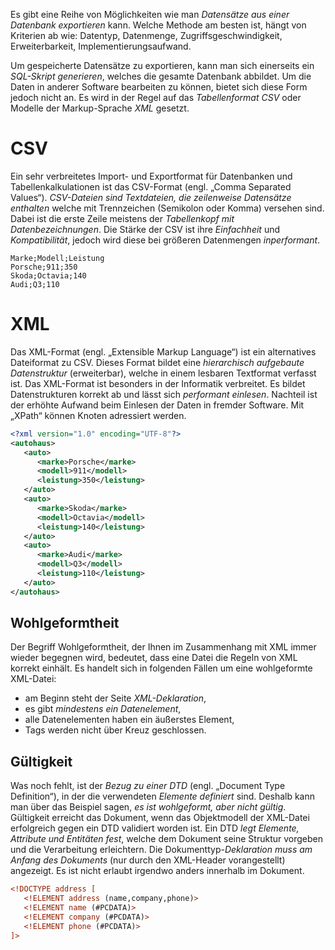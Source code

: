 Es gibt eine Reihe von Möglichkeiten wie man *Datensätze aus einer Datenbank exportieren* kann. Welche Methode am besten ist, hängt von Kriterien ab wie: Datentyp, Datenmenge, Zugriffsgeschwindigkeit, Erweiterbarkeit, Implementierungsaufwand.

Um gespeicherte Datensätze zu exportieren, kann man sich einerseits ein *SQL-Skript generieren*, welches die gesamte Datenbank abbildet. Um die Daten in anderer Software bearbeiten zu können, bietet sich diese Form jedoch nicht an. Es wird in der Regel auf das *Tabellenformat CSV* oder Modelle der Markup-Sprache *XML* gesetzt.

# CSV
Ein sehr verbreitetes Import- und Exportformat für Datenbanken und Tabellenkalkulationen ist das CSV-Format (engl. „Comma Separated Values“). *CSV-Dateien sind Textdateien, die zeilenweise Datensätze enthalten* welche mit Trennzeichen (Semikolon oder Komma) versehen sind. Dabei ist die erste Zeile meistens der *Tabellenkopf mit Datenbezeichnungen*. Die Stärke der CSV ist ihre *Einfachheit* und *Kompatibilität*, jedoch wird diese bei größeren Datenmengen *inperformant*.

```
Marke;Modell;Leistung
Porsche;911;350
Skoda;Octavia;140
Audi;Q3;110
```

# XML
Das XML-Format (engl. „Extensible Markup Language“) ist ein alternatives Dateiformat zu CSV. Dieses Format bildet eine *hierarchisch aufgebaute Datenstruktur* (erweiterbar), welche in einem lesbaren Textformat verfasst ist. Das XML-Format ist besonders in der Informatik verbreitet. Es bildet Datenstrukturen korrekt ab und lässt sich *performant einlesen*. Nachteil ist der erhöhte Aufwand beim Einlesen der Daten in fremder Software. Mit „XPath“ können Knoten adressiert werden.

``` xml
<?xml version="1.0" encoding="UTF-8"?>
<autohaus>
   <auto>
      <marke>Porsche</marke>
      <modell>911</modell>
      <leistung>350</leistung>
   </auto>
   <auto>
      <marke>Skoda</marke>
      <modell>Octavia</modell>
      <leistung>140</leistung>
   </auto>
   <auto>
      <marke>Audi</marke>
      <modell>Q3</modell>
      <leistung>110</leistung>
   </auto>
</autohaus>
```

## Wohlgeformtheit
Der Begriff Wohlgeformtheit, der Ihnen im Zusammenhang mit XML immer wieder begegnen wird, bedeutet, dass eine Datei die Regeln von XML korrekt einhält. Es handelt sich in folgenden Fällen um eine wohlgeformte XML-Datei:

- am Beginn steht der Seite *XML-Deklaration*,
- es gibt *mindestens ein Datenelement*,
- alle Datenelementen haben ein äußerstes Element,
- Tags werden nicht über Kreuz geschlossen.

## Gültigkeit
Was noch fehlt, ist der *Bezug zu einer DTD* (engl. „Document Type Definition“), in der die verwendeten *Elemente definiert* sind. Deshalb kann man über das Beispiel sagen, *es ist wohlgeformt, aber nicht gültig*. Gültigkeit erreicht das Dokument, wenn das Objektmodell der XML-Datei erfolgreich gegen ein DTD validiert worden ist. Ein DTD *legt Elemente, Attribute und Entitäten fest*, welche dem Dokument seine Struktur vorgeben und die Verarbeitung erleichtern. Die Dokumenttyp-*Deklaration muss am Anfang des Dokuments* (nur durch den XML-Header vorangestellt) angezeigt. Es ist nicht erlaubt irgendwo anders innerhalb im Dokument.

``` xml
<!DOCTYPE address [
   <!ELEMENT address (name,company,phone)>
   <!ELEMENT name (#PCDATA)>
   <!ELEMENT company (#PCDATA)>
   <!ELEMENT phone (#PCDATA)>
]>
```
